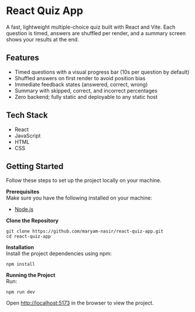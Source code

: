 # React Quiz App

A fast, lightweight multiple-choice quiz built with React and Vite. Each question is timed, answers are shuffled per render, and a summary screen shows your results at the end.

## Features

- Timed questions with a visual progress bar (10s per question by default)
- Shuffled answers on first render to avoid position bias
- Immediate feedback states (answered, correct, wrong)
- Summary with skipped, correct, and incorrect percentages
- Zero backend; fully static and deployable to any static host

## Tech Stack

- React
- JavaScript
- HTML
- CSS

## Getting Started

Follow these steps to set up the project locally on your machine.

**Prerequisites**<br />
Make sure you have the following installed on your machine:

- [Node.js](https://nodejs.org/en)

**Clone the Repository**
```
git clone https://github.com/maryam-nasir/react-quiz-app.git
cd react-quiz-app
```

**Installation**<br />
Install the project dependencies using npm:

```
npm install
```

**Running the Project**<br />
Run:
```
npm run dev
```

Open [http://localhost:5173](http://localhost:5173) in the browser to view the project.